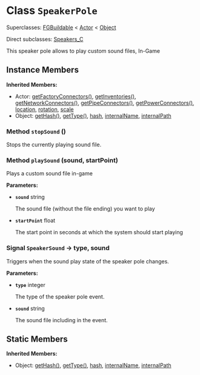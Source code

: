 # Class <code>SpeakerPole</code>

Superclasses: <a href="FGBuildable.md">FGBuildable</a> < <a href="Actor.md">Actor</a> < <a href="Object.md">Object</a>

Direct subclasses: <a href="Speakers_C.md">Speakers_C</a>

This speaker pole allows to play custom sound files, In-Game
## Instance Members
<b>Inherited Members:</b>
- Actor: <a href="Actor.md#user-content-get-factory-connectors">getFactoryConnectors()</a>, <a href="Actor.md#user-content-get-inventories">getInventories()</a>, <a href="Actor.md#user-content-get-network-connectors">getNetworkConnectors()</a>, <a href="Actor.md#user-content-get-pipe-connectors">getPipeConnectors()</a>, <a href="Actor.md#user-content-get-power-connectors">getPowerConnectors()</a>, <a href="Actor.md#user-content-location">location</a>, <a href="Actor.md#user-content-rotation">rotation</a>, <a href="Actor.md#user-content-scale">scale</a>
- Object: <a href="Object.md#user-content-get-hash">getHash()</a>, <a href="Object.md#user-content-get-type">getType()</a>, <a href="Object.md#user-content-hash">hash</a>, <a href="Object.md#user-content-internal-name">internalName</a>, <a href="Object.md#user-content-internal-path">internalPath</a>
### Method <code id="stop-sound">stopSound</code> ()
Stops the currently playing sound file.


### Method <code id="play-sound">playSound</code> (sound, startPoint)
Plays a custom sound file in-game

<b>Parameters:</b>

- <code><b>sound</b></code> string

  The sound file (without the file ending) you want to play
- <code><b>startPoint</b></code> float

  The start point in seconds at which the system should start playing

### Signal <code id="-speaker-sound">SpeakerSound</code> → type, sound
Triggers when the sound play state of the speaker pole changes.

<b>Parameters:</b>

- <code><b>type</b></code> integer

  The type of the speaker pole event.
- <code><b>sound</b></code> string

  The sound file including in the event.
## Static Members
<b>Inherited Members:</b>
- Object: <a href="Object.md#user-content-s-get-hash">getHash()</a>, <a href="Object.md#user-content-s-get-type">getType()</a>, <a href="Object.md#user-content-s-hash">hash</a>, <a href="Object.md#user-content-s-internal-name">internalName</a>, <a href="Object.md#user-content-s-internal-path">internalPath</a>